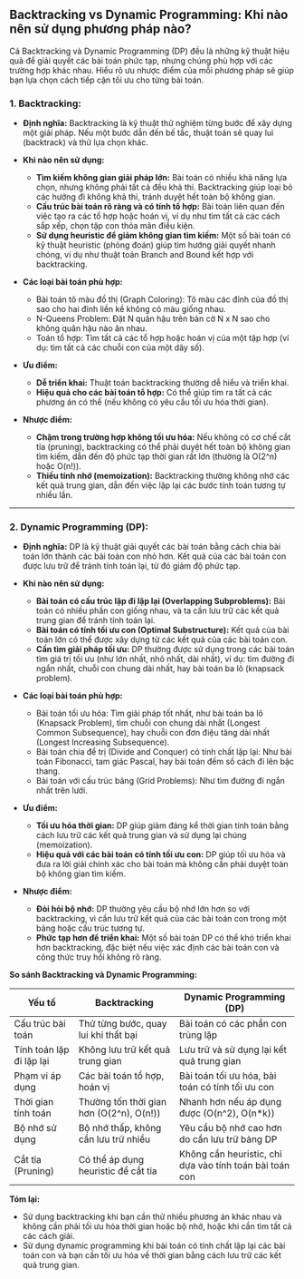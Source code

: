 ## Backtracking vs Dynamic Programming: Khi nào nên sử dụng phương pháp nào?

Cả Backtracking và Dynamic Programming (DP) đều là những kỹ thuật hiệu quả để giải quyết các bài toán phức tạp, nhưng chúng phù hợp với các trường hợp khác nhau. Hiểu rõ ưu nhược điểm của mỗi phương pháp sẽ giúp bạn lựa chọn cách tiếp cận tối ưu cho từng bài toán.

### 1. Backtracking:

- **Định nghĩa:** Backtracking là kỹ thuật thử nghiệm từng bước để xây dựng một giải pháp. Nếu một bước dẫn đến bế tắc, thuật toán sẽ quay lui (backtrack) và thử lựa chọn khác.

- **Khi nào nên sử dụng:**

  - **Tìm kiếm không gian giải pháp lớn:** Bài toán có nhiều khả năng lựa chọn, nhưng không phải tất cả đều khả thi. Backtracking giúp loại bỏ các hướng đi không khả thi, tránh duyệt hết toàn bộ không gian.
  - **Cấu trúc bài toán rõ ràng và có tính tổ hợp:** Bài toán liên quan đến việc tạo ra các tổ hợp hoặc hoán vị, ví dụ như tìm tất cả các cách sắp xếp, chọn tập con thỏa mãn điều kiện.
  - **Sử dụng heuristic để giảm không gian tìm kiếm:** Một số bài toán có kỹ thuật heuristic (phỏng đoán) giúp tìm hướng giải quyết nhanh chóng, ví dụ như thuật toán Branch and Bound kết hợp với backtracking.

- **Các loại bài toán phù hợp:**

  - Bài toán tô màu đồ thị (Graph Coloring): Tô màu các đỉnh của đồ thị sao cho hai đỉnh liền kề không có màu giống nhau.
  - N-Queens Problem: Đặt N quân hậu trên bàn cờ N x N sao cho không quân hậu nào ăn nhau.
  - Toán tổ hợp: Tìm tất cả các tổ hợp hoặc hoán vị của một tập hợp (ví dụ: tìm tất cả các chuỗi con của một dãy số).

- **Ưu điểm:**

  - **Dễ triển khai:** Thuật toán backtracking thường dễ hiểu và triển khai.
  - **Hiệu quả cho các bài toán tổ hợp:** Có thể giúp tìm ra tất cả các phương án có thể (nếu không có yêu cầu tối ưu hóa thời gian).

- **Nhược điểm:**
  - **Chậm trong trường hợp không tối ưu hóa:** Nếu không có cơ chế cắt tỉa (pruning), backtracking có thể phải duyệt hết toàn bộ không gian tìm kiếm, dẫn đến độ phức tạp thời gian rất lớn (thường là O(2^n) hoặc O(n!)).
  - **Thiếu tính nhớ (memoization):** Backtracking thường không nhớ các kết quả trung gian, dẫn đến việc lặp lại các bước tính toán tương tự nhiều lần.

---

### 2. Dynamic Programming (DP):

- **Định nghĩa:** DP là kỹ thuật giải quyết các bài toán bằng cách chia bài toán lớn thành các bài toán con nhỏ hơn. Kết quả của các bài toán con được lưu trữ để tránh tính toán lại, từ đó giảm độ phức tạp.

- **Khi nào nên sử dụng:**

  - **Bài toán có cấu trúc lặp đi lặp lại (Overlapping Subproblems):** Bài toán có nhiều phần con giống nhau, và ta cần lưu trữ các kết quả trung gian để tránh tính toán lại.
  - **Bài toán có tính tối ưu con (Optimal Substructure):** Kết quả của bài toán lớn có thể được xây dựng từ các kết quả của các bài toán con.
  - **Cần tìm giải pháp tối ưu:** DP thường được sử dụng trong các bài toán tìm giá trị tối ưu (như lớn nhất, nhỏ nhất, dài nhất), ví dụ: tìm đường đi ngắn nhất, chuỗi con chung dài nhất, hay bài toán ba lô (knapsack problem).

- **Các loại bài toán phù hợp:**

  - Bài toán tối ưu hóa: Tìm giải pháp tốt nhất, như bài toán ba lô (Knapsack Problem), tìm chuỗi con chung dài nhất (Longest Common Subsequence), hay chuỗi con đơn điệu tăng dài nhất (Longest Increasing Subsequence).
  - Bài toán chia để trị (Divide and Conquer) có tính chất lặp lại: Như bài toán Fibonacci, tam giác Pascal, hay bài toán đếm số cách đi lên bậc thang.
  - Bài toán với cấu trúc bảng (Grid Problems): Như tìm đường đi ngắn nhất trên lưới.

- **Ưu điểm:**

  - **Tối ưu hóa thời gian:** DP giúp giảm đáng kể thời gian tính toán bằng cách lưu trữ các kết quả trung gian và sử dụng lại chúng (memoization).
  - **Hiệu quả với các bài toán có tính tối ưu con:** DP giúp tối ưu hóa và đưa ra lời giải chính xác cho bài toán mà không cần phải duyệt toàn bộ không gian tìm kiếm.

- **Nhược điểm:**
  - **Đòi hỏi bộ nhớ:** DP thường yêu cầu bộ nhớ lớn hơn so với backtracking, vì cần lưu trữ kết quả của các bài toán con trong một bảng hoặc cấu trúc tương tự.
  - **Phức tạp hơn để triển khai:** Một số bài toán DP có thể khó triển khai hơn backtracking, đặc biệt nếu việc xác định các bài toán con và công thức truy hồi không rõ ràng.

**So sánh Backtracking và Dynamic Programming:**

| Yếu tố                   | Backtracking                             | Dynamic Programming (DP)                                |
| ------------------------ | ---------------------------------------- | ------------------------------------------------------- |
| Cấu trúc bài toán        | Thử từng bước, quay lui khi thất bại     | Bài toán có các phần con trùng lặp                      |
| Tính toán lặp đi lặp lại | Không lưu trữ kết quả trung gian         | Lưu trữ và sử dụng lại kết quả trung gian               |
| Phạm vi áp dụng          | Các bài toán tổ hợp, hoán vị             | Bài toán tối ưu hóa, bài toán có tính tối ưu con        |
| Thời gian tính toán      | Thường tốn thời gian hơn (O(2^n), O(n!)) | Nhanh hơn nếu áp dụng được (O(n^2), O(n\*k))            |
| Bộ nhớ sử dụng           | Bộ nhớ thấp, không cần lưu trữ nhiều     | Yêu cầu bộ nhớ cao hơn do cần lưu trữ bảng DP           |
| Cắt tỉa (Pruning)        | Có thể áp dụng heuristic để cắt tỉa      | Không cần heuristic, chỉ dựa vào tính toán bài toán con |

**Tóm lại:**

- Sử dụng backtracking khi bạn cần thử nhiều phương án khác nhau và không cần phải tối ưu hóa thời gian hoặc bộ nhớ, hoặc khi cần tìm tất cả các cách giải.
- Sử dụng dynamic programming khi bài toán có tính chất lặp lại các bài toán con và bạn cần tối ưu hóa về thời gian bằng cách lưu trữ các kết quả trung gian.
